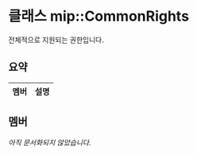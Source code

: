 # <a name="class-mipcommonrights"></a>클래스 mip::CommonRights 
전체적으로 지원되는 권한입니다.
  
## <a name="summary"></a>요약
 멤버                        | 설명                                
--------------------------------|---------------------------------------------
  
## <a name="members"></a>멤버
_아직 문서화되지 않았습니다._
